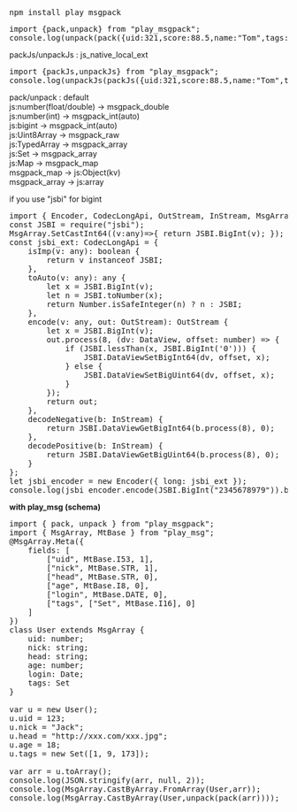 <pre>
npm install play_msgpack
</pre>

<pre>
import {pack,unpack} from "play_msgpack";
console.log(unpack(pack({uid:321,score:88.5,name:"Tom",tags:[22,33,55]})));
</pre>

packJs/unpackJs : js_native_local_ext  
<pre>
import {packJs,unpackJs} from "play_msgpack";
console.log(unpackJs(packJs({uid:321,score:88.5,name:"Tom",tags:[22,33,55],msg:new Set([2,3,5]),lgx:new Int16Array([-2,3,5])})));
</pre>

pack/unpack : default  
js:number(float/double) -> msgpack_double  
js:number(int) -> msgpack_int(auto)  
js:bigint -> msgpack_int(auto)  
js:Uint8Array -> msgpack_raw  
js:TypedArray -> msgpack_array  
js:Set -> msgpack_array  
js:Map -> msgpack_map  
msgpack_map -> js:Object(kv)  
msgpack_array -> js:array  


if you use "jsbi" for bigint  
<pre>
import { Encoder, CodecLongApi, OutStream, InStream, MsgArray } from "play_msgpack";
const JSBI = require("jsbi");
MsgArray.SetCastInt64((v:any)=>{ return JSBI.BigInt(v); });
const jsbi_ext: CodecLongApi = {
    isImp(v: any): boolean {
        return v instanceof JSBI;
    },
    toAuto(v: any): any {
        let x = JSBI.BigInt(v);
        let n = JSBI.toNumber(x);
        return Number.isSafeInteger(n) ? n : JSBI;
    },
    encode(v: any, out: OutStream): OutStream {
        let x = JSBI.BigInt(v);
        out.process(8, (dv: DataView, offset: number) => {
            if (JSBI.lessThan(x, JSBI.BigInt('0'))) {
                JSBI.DataViewSetBigInt64(dv, offset, x);
            } else {
                JSBI.DataViewSetBigUint64(dv, offset, x);
            }
        });
        return out;
    },
    decodeNegative(b: InStream) {
        return JSBI.DataViewGetBigInt64(b.process(8), 0);
    },
    decodePositive(b: InStream) {
        return JSBI.DataViewGetBigUint64(b.process(8), 0);
    }
};
let jsbi_encoder = new Encoder({ long: jsbi_ext });
console.log(jsbi_encoder.encode(JSBI.BigInt("2345678979")).bin());
</pre>

**with play_msg (schema)**  
<pre>
import { pack, unpack } from "play_msgpack";
import { MsgArray, MtBase } from "play_msg";
@MsgArray.Meta({
    fields: [
        ["uid", MtBase.I53, 1],
        ["nick", MtBase.STR, 1],
        ["head", MtBase.STR, 0],
        ["age", MtBase.I8, 0],
        ["login", MtBase.DATE, 0],
        ["tags", ["Set", MtBase.I16], 0]
    ]
})
class User extends MsgArray {
    uid: number;
    nick: string;
    head: string;
    age: number;
    login: Date;
    tags: Set<number>
}

var u = new User();
u.uid = 123;
u.nick = "Jack";
u.head = "http://xxx.com/xxx.jpg";
u.age = 18;
u.tags = new Set([1, 9, 173]);

var arr = u.toArray();
console.log(JSON.stringify(arr, null, 2));
console.log(MsgArray.CastByArray.FromArray(User,arr));
console.log(MsgArray.CastByArray(User,<any[]>unpack(pack(arr))));
</pre>
